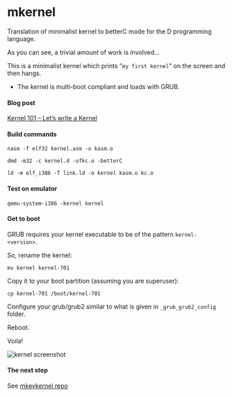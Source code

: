 mkernel
=======

Translation of minimalist kernel to betterC mode for the D programming language.

As you can see, a trivial amount of work is involved...


This is a minimalist kernel which prints "`my first kernel`" on the screen and then hangs.

* The kernel is multi-boot compliant and loads with GRUB.


#### Blog post ####

[Kernel 101 – Let’s write a Kernel](http://arjunsreedharan.org/post/82710718100/kernel-101-lets-write-a-kernel)

#### Build commands ####
```
nasm -f elf32 kernel.asm -o kasm.o
```
```
dmd -m32 -c kernel.d -ofkc.o -betterC
```
```
ld -m elf_i386 -T link.ld -o kernel kasm.o kc.o
```

#### Test on emulator ####
```
qemu-system-i386 -kernel kernel
```

#### Get to boot ####
GRUB requires your kernel executable to be of the pattern `kernel-<version>`.

So, rename the kernel:

```
mv kernel kernel-701
```

Copy it to your boot partition (assuming you are superuser):

```
cp kernel-701 /boot/kernel-701
```

Configure your grub/grub2 similar to what is given in `_grub_grub2_config` folder.

Reboot.

Voila!

![kernel screenshot](http://static.tumblr.com/gltvynn/yOdn443dr/mkernel.png "Screenshot")

#### The next step ####
See [mkeykernel repo](//github.com/arjun024/mkeykernel)

